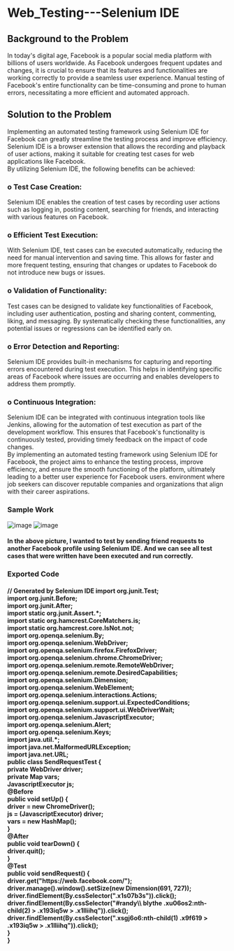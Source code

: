 # Web_Testing---Selenium IDE

<h4><h2>Background to the Problem</h2>
In today's digital age, Facebook is a popular social media platform with billions of users 
worldwide. As Facebook undergoes frequent updates and changes, it is crucial to ensure that its 
features and functionalities are working correctly to provide a seamless user experience. Manual 
testing of Facebook's entire functionality can be time-consuming and prone to human errors, 
necessitating a more efficient and automated approach.</h4>

<h4><h2>Solution to the Problem</h2>
Implementing an automated testing framework using Selenium IDE for Facebook can greatly 
streamline the testing process and improve efficiency. Selenium IDE is a browser extension that 
allows the recording and playback of user actions, making it suitable for creating test cases for 
web applications like Facebook.<br>
By utilizing Selenium IDE, the following benefits can be achieved:
<h3><b>o  Test Case Creation: </b></h3>Selenium IDE enables the creation of test cases by recording user actions 
such as logging in, posting content, searching for friends, and interacting with various features 
on Facebook.<br>
<h3><b>o Efficient Test Execution: </b></h3>With Selenium IDE, test cases can be executed automatically, reducing 
the need for manual intervention and saving time. This allows for faster and more frequent 
testing, ensuring that changes or updates to Facebook do not introduce new bugs or issues.<br>
<h3><b>o Validation of Functionality:</b></h3>  Test cases can be designed to validate key functionalities of 
Facebook, including user authentication, posting and sharing content, commenting, liking, and 
messaging. By systematically checking these functionalities, any potential issues or regressions 
can be identified early on.<br>
<h3><b>o Error Detection and Reporting: </b></h3> Selenium IDE provides built-in mechanisms for capturing and 
reporting errors encountered during test execution. This helps in identifying specific areas of 
Facebook where issues are occurring and enables developers to address them promptly.
<h3><b>o Continuous Integration: </b></h3> Selenium IDE can be integrated with continuous integration tools like 
Jenkins, allowing for the automation of test execution as part of the development workflow. This 
ensures that Facebook's functionality is continuously tested, providing timely feedback on the 
impact of code changes.<br>
By implementing an automated testing framework using Selenium IDE for Facebook, the project 
aims to enhance the testing process, improve efficiency, and ensure the smooth functioning of 
the platform, ultimately leading to a better user experience for Facebook users. environment
where job seekers can discover reputable companies and organizations that align with their 
career aspirations.</h4>

<h3>Sample Work</h3>

![image](https://github.com/Opee10/Web_Testing---Selenium/assets/106880043/dc85897e-969e-4e45-acc7-802b6a2295f2)
![image](https://github.com/Opee10/Web_Testing---Selenium/assets/106880043/4c15fb13-4258-49d6-b472-94f93dc83fba)

<h4>In the above picture, I wanted to test by sending friend requests to another Facebook profile using Selenium IDE. And we can see all test cases that were written have been executed and run correctly.</h4>

<h3>Exported Code</h3>
<h4>// Generated by Selenium IDE
import org.junit.Test;<br>
import org.junit.Before;<br>
import org.junit.After;<br>
import static org.junit.Assert.*;<br>
import static org.hamcrest.CoreMatchers.is;<br>
import static org.hamcrest.core.IsNot.not;<br>
import org.openqa.selenium.By;<br>
import org.openqa.selenium.WebDriver;<br>
import org.openqa.selenium.firefox.FirefoxDriver;<br>
import org.openqa.selenium.chrome.ChromeDriver;<br>
import org.openqa.selenium.remote.RemoteWebDriver;<br>
import org.openqa.selenium.remote.DesiredCapabilities;<br>
import org.openqa.selenium.Dimension;<br>
import org.openqa.selenium.WebElement;<br>
import org.openqa.selenium.interactions.Actions;<br>
import org.openqa.selenium.support.ui.ExpectedConditions;<br>
import org.openqa.selenium.support.ui.WebDriverWait;<br>
import org.openqa.selenium.JavascriptExecutor;<br>
import org.openqa.selenium.Alert;<br>
import org.openqa.selenium.Keys;<br>
import java.util.*;<br>
import java.net.MalformedURLException;<br>
import java.net.URL;<br>
public class SendRequestTest {<br>
  private WebDriver driver;<br>
  private Map<String, Object> vars;<br>
  JavascriptExecutor js;<br>
  @Before<br>
  public void setUp() {<br>
    driver = new ChromeDriver();<br>
    js = (JavascriptExecutor) driver;<br>
    vars = new HashMap<String, Object>();<br>
  }<br>
  @After<br>
  public void tearDown() {<br>
    driver.quit();<br>
  }<br>
  @Test<br>
  public void sendRequest() {<br>
    driver.get("https://web.facebook.com/");<br>
    driver.manage().window().setSize(new Dimension(691, 727));<br>
    driver.findElement(By.cssSelector(".x1s07b3s")).click();<br>
    driver.findElement(By.cssSelector("#randy\\ blythe .xu06os2:nth-child(2) > .x193iq5w > .x1lliihq")).click();<br>
    driver.findElement(By.cssSelector(".xsgj6o6:nth-child(1) .x9f619 > .x193iq5w > .x1lliihq")).click();<br>
  }<br>
}<br>
</h4><br>


